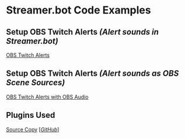 # Streamer.bot Code Examples

## Setup OBS Twitch Alerts *(Alert sounds in Streamer.bot)*

[OBS Twitch Alerts](OBSTwitchAlerts/README.md)

## Setup OBS Twitch Alerts *(Alert sounds as OBS Scene Sources)*

[OBS Twitch Alerts with OBS Audio](OBSTwitchAlertsOBSAudio/README.md)

## Plugins Used

[Source Copy](https://obsproject.com/forum/resources/source-copy.1261/) [_[GitHub](https://github.com/exeldro/obs-source-copy)_]
